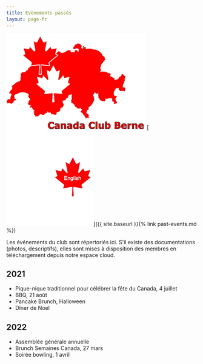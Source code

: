 ```yaml
---
title: Évènements passés
layout: page-fr
---
```


![logo](images/canadaclubbernelogo.jpg) [![logo](images/maple-leaf-english.jpg)]({{ site.baseurl }}{% link past-events.md %})

Les événements du club sont répertoriés ici. S'il existe des documentations (photos, descriptifs), elles sont mises à disposition des membres en téléchargement depuis notre espace cloud.

## 2021
- Pique-nique traditionnel pour célébrer la fête du Canada, 4 juillet
- BBQ, 21 août
- Pancake Brunch, Halloween
- Dîner de Noel

## 2022
- Assemblée générale annuelle
- Brunch Semaines Canada, 27 mars
- Soirée bowling, 1 avril